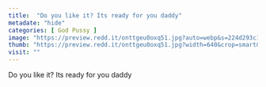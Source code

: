 ```yaml
---
title:  "Do you like it? Its ready for you daddy"
metadate: "hide"
categories: [ God Pussy ]
image: "https://preview.redd.it/onttgeu0oxq51.jpg?auto=webp&s=224d293c1bc55c5c151e4bc5a7be70771c24604d"
thumb: "https://preview.redd.it/onttgeu0oxq51.jpg?width=640&crop=smart&auto=webp&s=ed50f8f5d511f4bfa4ec114de8cdf3e37ff718ea"
visit: ""
---
```

Do you like it? Its ready for you daddy
